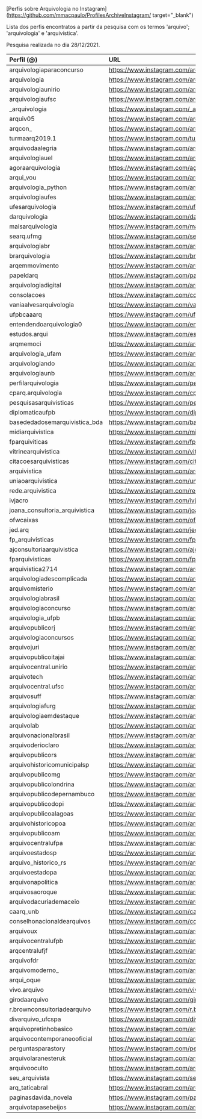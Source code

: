 [Perfis sobre Arquivologia no Instagram](https://github.com/mmacpaulo/ProfilesArchiveInstagram/ target="_blank")


Lista dos perfis encontratos a partir da pesquisa com os termos 'arquivo'; 'arquivologia' e 'arquivística'.


Pesquisa realizada no dia 28/12/2021.


| Perfil (@)                     | URL                                                       |
|:-------------------------------|:----------------------------------------------------------|
| arquivologiaparaconcurso       | https://www.instagram.com/arquivologiaparaconcurso/       |
| arquivologia                   | https://www.instagram.com/arquivologia/                   |
| arquivologiaunirio             | https://www.instagram.com/arquivologiaunirio/             |
| arquivologiaufsc               | https://www.instagram.com/arquivologiaufsc/               |
| _arquivologia                  | https://www.instagram.com/_arquivologia/                  |
| arquiv05                       | https://www.instagram.com/arquiv05/                       |
| arqcon_                        | https://www.instagram.com/arqcon_/                        |
| turmaarq2019.1                 | https://www.instagram.com/turmaarq2019.1/                 |
| arquivodaalegria               | https://www.instagram.com/arquivodaalegria/               |
| arquivologiauel                | https://www.instagram.com/arquivologiauel/                |
| agoraarquivologia              | https://www.instagram.com/agoraarquivologia/              |
| arqui_vou                      | https://www.instagram.com/arqui_vou/                      |
| arquivologia_python            | https://www.instagram.com/arquivologia_python/            |
| arquivologiaufes               | https://www.instagram.com/arquivologiaufes/               |
| ufesarquivologia               | https://www.instagram.com/ufesarquivologia/               |
| darquivologia                  | https://www.instagram.com/darquivologia/                  |
| maisarquivologia               | https://www.instagram.com/maisarquivologia/               |
| searq.ufmg                     | https://www.instagram.com/searq.ufmg/                     |
| arquivologiabr                 | https://www.instagram.com/arquivologiabr/                 |
| brarquivologia                 | https://www.instagram.com/brarquivologia/                 |
| arqemmovimento                 | https://www.instagram.com/arqemmovimento/                 |
| papeldarq                      | https://www.instagram.com/papeldarq/                      |
| arquivologiadigital            | https://www.instagram.com/arquivologiadigital/            |
| consolacoes                    | https://www.instagram.com/consolacoes/                    |
| vaniaalvesarquivologia         | https://www.instagram.com/vaniaalvesarquivologia/         |
| ufpbcaaarq                     | https://www.instagram.com/ufpbcaaarq/                     |
| entendendoarquivologia0        | https://www.instagram.com/entendendoarquivologia0/        |
| estudos.arqui                  | https://www.instagram.com/estudos.arqui/                  |
| arqmemoci                      | https://www.instagram.com/arqmemoci/                      |
| arquivologia_ufam              | https://www.instagram.com/arquivologia_ufam/              |
| arquivologiando                | https://www.instagram.com/arquivologiando/                |
| arquivologiaunb                | https://www.instagram.com/arquivologiaunb/                |
| perfilarquivologia             | https://www.instagram.com/perfilarquivologia/             |
| cparq.arquivologia             | https://www.instagram.com/cparq.arquivologia/             |
| pesquisasarquivisticas         | https://www.instagram.com/pesquisasarquivisticas/         |
| diplomaticaufpb                | https://www.instagram.com/diplomaticaufpb/                |
| basededadosemarquivistica_bda  | https://www.instagram.com/basededadosemarquivistica_bda/  |
| midiarquivistica               | https://www.instagram.com/midiarquivistica/               |
| fparquiviticas                 | https://www.instagram.com/fparquiviticas/                 |
| vitrinearquivistica            | https://www.instagram.com/vitrinearquivistica/            |
| citacoesarquivisticas          | https://www.instagram.com/citacoesarquivisticas/          |
| arquivistica                   | https://www.instagram.com/arquivistica/                   |
| uniaoarquivistica              | https://www.instagram.com/uniaoarquivistica/              |
| rede.arquivistica              | https://www.instagram.com/rede.arquivistica/              |
| ivjacro                        | https://www.instagram.com/ivjacro/                        |
| joana_consultoria_arquivistica | https://www.instagram.com/joana_consultoria_arquivistica/ |
| ofwcaixas                      | https://www.instagram.com/ofwcaixas/                      |
| jed.arq                        | https://www.instagram.com/jed.arq/                        |
| fp_arquivisticas               | https://www.instagram.com/fp_arquivisticas/               |
| ajconsultoriaarquivistica      | https://www.instagram.com/ajconsultoriaarquivistica/      |
| fparquivisticas                | https://www.instagram.com/fparquivisticas/                |
| arquivistica2714               | https://www.instagram.com/arquivistica2714/               |
| arquivologiadescomplicada      | https://www.instagram.com/arquivologiadescomplicada/      |
| arquivomisterio                | https://www.instagram.com/arquivomisterio/                |
| arquivologiabrasil             | https://www.instagram.com/arquivologiabrasil/             |
| arquivologiaconcurso           | https://www.instagram.com/arquivologiaconcurso/           |
| arquivologia_ufpb              | https://www.instagram.com/arquivologia_ufpb/              |
| arquivopublicorj               | https://www.instagram.com/arquivopublicorj/               |
| arquivologiaconcursos          | https://www.instagram.com/arquivologiaconcursos/          |
| arquivojuri                    | https://www.instagram.com/arquivojuri/                    |
| arquivopublicoitajai           | https://www.instagram.com/arquivopublicoitajai/           |
| arquivocentral.unirio          | https://www.instagram.com/arquivocentral.unirio/          |
| arquivotech                    | https://www.instagram.com/arquivotech/                    |
| arquivocentral.ufsc            | https://www.instagram.com/arquivocentral.ufsc/            |
| arquivosuff                    | https://www.instagram.com/arquivosuff/                    |
| arquivologiafurg               | https://www.instagram.com/arquivologiafurg/               |
| arquivologiaemdestaque         | https://www.instagram.com/arquivologiaemdestaque/         |
| arquivolab                     | https://www.instagram.com/arquivolab/                     |
| arquivonacionalbrasil          | https://www.instagram.com/arquivonacionalbrasil/          |
| arquivoderioclaro              | https://www.instagram.com/arquivoderioclaro/              |
| arquivopublicors               | https://www.instagram.com/arquivopublicors/               |
| arquivohistoricomunicipalsp    | https://www.instagram.com/arquivohistoricomunicipalsp/    |
| arquivopublicomg               | https://www.instagram.com/arquivopublicomg/               |
| arquivopublicolondrina         | https://www.instagram.com/arquivopublicolondrina/         |
| arquivopublicodepernambuco     | https://www.instagram.com/arquivopublicodepernambuco/     |
| arquivopublicodopi             | https://www.instagram.com/arquivopublicodopi/             |
| arquivopublicoalagoas          | https://www.instagram.com/arquivopublicoalagoas/          |
| arquivohistoricopoa            | https://www.instagram.com/arquivohistoricopoa/            |
| arquivopublicoam               | https://www.instagram.com/arquivopublicoam/               |
| arquivocentralufpa             | https://www.instagram.com/arquivocentralufpa/             |
| arquivoestadosp                | https://www.instagram.com/arquivoestadosp/                |
| arquivo_historico_rs           | https://www.instagram.com/arquivo_historico_rs/           |
| arquivoestadopa                | https://www.instagram.com/arquivoestadopa/                |
| arquivonapolitica              | https://www.instagram.com/arquivonapolitica/              |
| arquivosaoroque                | https://www.instagram.com/arquivosaoroque/                |
| arquivodacuriademaceio         | https://www.instagram.com/arquivodacuriademaceio/         |
| caarq_unb                      | https://www.instagram.com/caarq_unb/                      |
| conselhonacionaldearquivos     | https://www.instagram.com/conselhonacionaldearquivos/     |
| arquivoux                      | https://www.instagram.com/arquivoux/                      |
| arquivocentralufpb             | https://www.instagram.com/arquivocentralufpb/             |
| arqcentralufjf                 | https://www.instagram.com/arqcentralufjf/                 |
| arquivofdr                     | https://www.instagram.com/arquivofdr/                     |
| arquivomoderno_                | https://www.instagram.com/arquivomoderno_/                |
| arqui_oque                     | https://www.instagram.com/arqui_oque/                     |
| vivo.arquivo                   | https://www.instagram.com/vivo.arquivo/                   |
| girodaarquivo                  | https://www.instagram.com/girodaarquivo/                  |
| r.brownconsultoriadearquivo    | https://www.instagram.com/r.brownconsultoriadearquivo/    |
| divarquivo_ufcspa              | https://www.instagram.com/divarquivo_ufcspa/              |
| arquivopretinhobasico          | https://www.instagram.com/arquivopretinhobasico/          |
| arquivocontemporaneooficial    | https://www.instagram.com/arquivocontemporaneooficial/    |
| perguntasparastory             | https://www.instagram.com/perguntasparastory/             |
| arquivolaranesteruk            | https://www.instagram.com/arquivolaranesteruk/            |
| arquivooculto                  | https://www.instagram.com/arquivooculto/                  |
| seu_arquivista                 | https://www.instagram.com/seu_arquivista/                 |
| arq_taticabral                 | https://www.instagram.com/arq_taticabral/                 |
| paginasdavida_novela           | https://www.instagram.com/paginasdavida_novela/           |
| arquivotapasebeijos            | https://www.instagram.com/arquivotapasebeijos/            |
